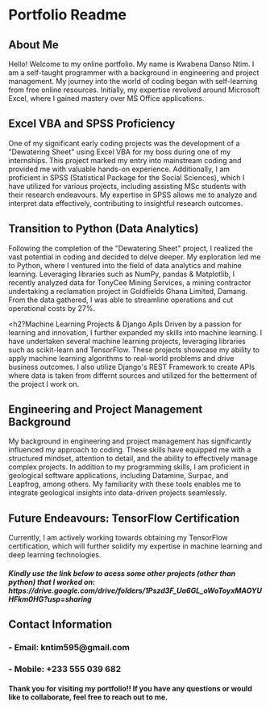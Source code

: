 <h1>Portfolio Readme</h1>
<h2>About Me</h2>
Hello! Welcome to my online portfolio. My name is Kwabena Danso Ntim. I am a self-taught 
programmer with a background in engineering and project management. My journey into the 
world of coding began with self-learning from free online resources. Initially, my expertise 
revolved around Microsoft Excel, where I gained mastery over MS Office applications.

<h2>Excel VBA and SPSS Proficiency</h2>
One of my significant early coding projects was the development of a "Dewatering Sheet" 
using Excel VBA for my boss during one of my internships. This project marked my entry into 
mainstream coding and provided me with valuable hands-on experience. Additionally, I am 
proficient in SPSS (Statistical Package for the Social Sciences), which I have utilized for 
various projects, including assisting MSc students with their research endeavours. My 
expertise in SPSS allows me to analyze and interpret data effectively, contributing to 
insightful research outcomes.

<h2>Transition to Python (Data Analytics) </h2>
Following the completion of the "Dewatering Sheet" project, I realized the vast potential in 
coding and decided to delve deeper. My exploration led me to Python, where I ventured into 
the field of data analytics and mahine learning. Leveraging libraries such as NumPy, pandas & Matplotlib, I recently 
analyzed data for TonyCee Mining Services, a mining contractor undertaking a reclamation 
project in Goldfields Ghana Limited, Damang. From the data gathered, I was able to 
streamline operations and cut operational costs by 27%. 

<h2?Machine Learning Projects & Django ApIs</h2>
Driven by a passion for learning and innovation, I further expanded my skills into machine 
learning. I have undertaken several machine learning projects, leveraging libraries such as 
scikit-learn and TensorFlow. These projects showcase my ability to apply machine 
learning algorithms to real-world problems and drive business outcomes. I also utilize Django's REST Framework to create APIs 
where data is taken from differnt sources and utilized for the betterment of the project I work on.

<h2>Engineering and Project Management Background</h2>
My background in engineering and project management has significantly influenced my 
approach to coding. These skills have equipped me with a structured mindset, attention to 
detail, and the ability to effectively manage complex projects. In addition to my programming 
skills, I am proficient in geological software applications, including Datamine, Surpac, and 
Leapfrog, among others. My familiarity with these tools enables me to integrate geological 
insights into data-driven projects seamlessly.

<h2>Future Endeavours: TensorFlow Certification</h2>
Currently, I am actively working towards obtaining my TensorFlow certification, which will 
further solidify my expertise in machine learning and deep learning technologies.


<h5>Kindly use the link below to acess some other projects (other than python) that I worked on:
https://drive.google.com/drive/folders/1Pszd3F_Ua6GL_oWoToyxMAOYUHFkm0HG?usp=sharing</h5>

<h2>Contact Information</h2>
<h3>- Email: kntim595@gmail.com</h3>
<h3>- Mobile: +233 555 039 682</h3>

<h4>Thank you for visiting my portfolio!! If you have any questions or would like to collaborate, 
feel free to reach out to me.</h4>
